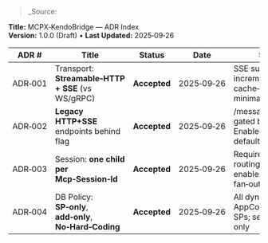> _Source: 

**Title:** MCPX‑KendoBridge — ADR Index  
**Version:** 1.0.0 (Draft) • **Last Updated:** 2025‑09‑26

| **ADR \#** | **Title**                                                | **Status**   | **Date**   | **Summary**                                                                 |
|------------|----------------------------------------------------------|--------------|------------|-----------------------------------------------------------------------------|
| ADR‑001    | Transport: **Streamable‑HTTP + SSE** (vs WS/gRPC)        | **Accepted** | 2025‑09‑26 | SSE supports incremental outputs, cache‑friendly infra, minimal client deps |
| ADR‑002    | **Legacy HTTP+SSE** endpoints behind flag                | **Accepted** | 2025‑09‑26 | /messages + /sse gated by EnableLegacyHttpSse, default **off**              |
| ADR‑003    | Session: **one child per Mcp‑Session‑Id**                | **Accepted** | 2025‑09‑26 | Requires sticky routing; isolates state; enables streaming fan‑out          |
| ADR‑004    | DB Policy: **SP‑only**, **add‑only**, **No‑Hard‑Coding** | **Accepted** | 2025‑09‑26 | All dynamic values via AppConfig/FeatureFlag SPs; secrets in envs only      |
